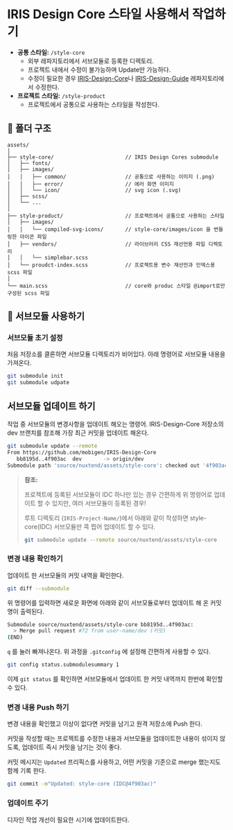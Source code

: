 # IRIS Design Core 스타일 사용해서 작업하기

- **공통 스타일:** `/style-core`
  - 외부 레파지토리에서 서브모듈로 등록한 디렉토리.
  - 프로젝트 내에서 수정이 불가능하며 Update만 가능하다.
  - 수정이 필요한 경우 [IRIS-Design-Core](https://github.com/mobigen/IRIS-Design-Core)나 [IRIS-Design-Guide](https://github.com/mobigen/IRIS-Design-Guide) 레파지토리에서 수정한다.
- **프로젝트 스타일:** `/style-product`
  - 프로젝트에서 공통으로 사용하는 스타일을 작성한다.


## 📂 폴더 구조

```
assets/
│
├── style-core/                       // IRIS Design Cores submodule
│   ├── fonts/
│   ├── images/
│   │   ├── common/                   // 공통으로 사용하는 이미지 (.png)
│   │   ├── error/                    // 에러 화면 이미지
│   │   └── icon/                     // svg icon (.svg)
│   ├── scss/
│   └── ...
│
├── style-product/                    // 프로젝트에서 공통으로 사용하는 스타일
│   ├── images/
│   │   └── compiled-svg-icons/       // style-core/images/icon 을 번들링한 아이콘 파일
│   ├── vendors/                      // 라이브러리 CSS 재선언용 파일 디렉토리
│   │   └── simplebar.scss
│   └── proudct-index.scss            // 프로젝트용 변수 재선언과 인덱스용 scss 파일
│
└── main.scss                         // core와 produc 스타일 @import로만 구성된 scss 파일
```

## 🐙 서브모듈 사용하기

### 서브모듈 초기 설정

처음 저장소를 클론하면 서브모듈 디렉토리가 비어있다. 아래 명령어로 서브모듈 내용을 가져온다.
```bash
git submodule init
git submodule udpate
```
## 서브모듈 업데이트 하기

작업 중 서브모듈의 변경사항을 업데이트 해오는 명령어.
IRIS-Design-Core 저장소의 dev 브랜치를 참조해 가장 최근 커밋을 업데이트 해온다.

```bash
git submodule update --remote
From https://github.com/mobigen/IRIS-Design-Core
   bb8195d..4f903ac  dev       -> origin/dev
Submodule path 'source/nuxtend/assets/style-core': checked out '4f903acf48e0a5502830eeda15bdd15f6a48c60e'
```

> **참조:** 
> 
> 프로젝트에 등록된 서브모듈이 IDC 하나만 있는 경우 간편하게 위 명령어로 업데이트 할 수 있지만, 여러 서브모듈이 등록된 경우!
> 
> 루트 디렉토리 (`IRIS-Project-Name/`)에서 아래와 같이 작성하면 style-core(IDC) 서브모듈만 콕 찝어 업데이트 할 수 있다.
> 
> ```bash
> git submodule update --remote source/nuxtend/assets/style-core
> ```

### 변경 내용 확인하기

업데이트 한 서브모듈의 커밋 내역을 확인한다.

```bash
git diff --submodule
```

위 명령어를 입력하면 새로운 화면에 아래와 같이 서브모듈로부터 업데이트 해 온 커밋명이 출력된다.

```bash
Submodule source/nuxtend/assets/style-core bb8195d..4f903ac:
  > Merge pull request #72 from user-name/dev (커밋)
(END)
```

`q` 를 눌러 빠져나온다. 위 과정을 `.gitconfig` 에 설정해 간편하게 사용할 수 있다.

```bash
git config status.submodulesummary 1
```

이제 `git status` 를 확인하면 서브모듈에서 업데이트 한 커밋 내역까지 한번에 확인할 수 있다.

### 변경 내용 Push 하기

변경 내용을 확인했고 이상이 없다면 커밋을 남기고 원격 저장소에 Push 한다.

커밋을 작성할 때는 프로젝트를 수정한 내용과 서브모듈을 업데이트한 내용이 섞이지 않도록, 업데이트 즉시 커밋을 남기는 것이 좋다.

커밋 메시지는 `Updated` 프리픽스를 사용하고, 어떤 커밋을 기준으로 merge 했는지도 함께 기록 한다.

```bash
git commit -m"Updated: style-core (IDC@4f903ac)"
```

### 업데이트 주기

디자인 작업 개선이 필요한 시기에 업데이트한다.
